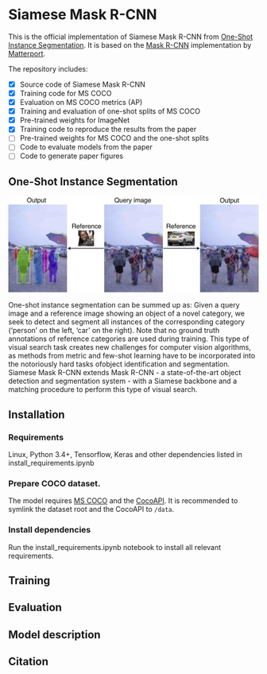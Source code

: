 # Siamese Mask R-CNN

This is the official implementation of Siamese Mask R-CNN from [One-Shot Instance Segmentation](https://arxiv.org/abs/1811.11507). It is based on the [Mask R-CNN](https://arxiv.org/abs/1703.06870) implementation by [Matterport](https://github.com/matterport/Mask_RCNN).

The repository includes:
- [x] Source code of Siamese Mask R-CNN
- [x] Training code for MS COCO
- [x] Evaluation on MS COCO metrics (AP)
- [x] Training and evaluation of one-shot splits of MS COCO
- [x] Pre-trained weights for ImageNet
- [x] Training code to reproduce the results from the paper
- [ ] Pre-trained weights for MS COCO and the one-shot splits
- [ ] Code to evaluate models from the paper
- [ ] Code to generate paper figures

## One-Shot Instance Segmentation

![Teaser Image](figures/teaser_web.jpg)

One-shot instance segmentation can be summed up as: Given a query image and a reference image showing an object of a novel category, we seek to detect and segment all instances of the corresponding category (‘person’ on the left, ‘car’ on the right). Note that no ground truth annotations of reference categories are used during training.
This type of visual search task creates new challenges for computer vision algorithms, as methods from metric and few-shot learning have to be incorporated into the notoriously hard tasks ofobject identification and segmentation. 
Siamese Mask R-CNN extends Mask R-CNN - a state-of-the-art object detection and segmentation system - with a Siamese backbone and a matching procedure to perform this type of visual search.

## Installation

### Requirements

Linux, Python 3.4+, Tensorflow, Keras and other dependencies listed in install_requirements.ipynb

### Prepare COCO dataset.

The model requires [MS COCO](http://cocodataset.org/#home) and the [CocoAPI](https://github.com/waleedka/coco). It is recommended to symlink the dataset root and the CocoAPI to `/data`.

### Install dependencies

Run the install_requirements.ipynb notebook to install all relevant requirements.

## Training

## Evaluation

## Model description

## Citation
